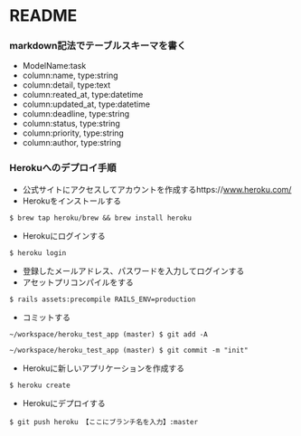 # README

### markdown記法でテーブルスキーマを書く
- ModelName:task
- column:name, type:string
- column:detail, type:text
- column:reated_at, type:datetime
- column:updated_at, type:datetime
- column:deadline, type:string
- column:status, type:string
- column:priority, type:string
- column:author, type:string

### Herokuへのデプロイ手順
- 公式サイトにアクセスしてアカウントを作成するhttps://www.heroku.com/
- Herokuをインストールする
```
$ brew tap heroku/brew && brew install heroku
```

- Herokuにログインする
```
$ heroku login
```

- 登録したメールアドレス、パスワードを入力してログインする
- アセットプリコンパイルをする
```
$ rails assets:precompile RAILS_ENV=production
```
- コミットする
```
~/workspace/heroku_test_app (master) $ git add -A
```
```
~/workspace/heroku_test_app (master) $ git commit -m "init"
```
- Herokuに新しいアプリケーションを作成する
```
$ heroku create
```
- Herokuにデプロイする
```
$ git push heroku 【ここにブランチ名を入力】:master
```
